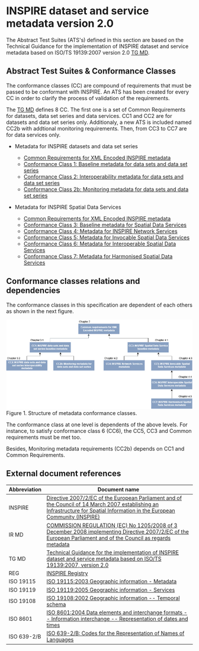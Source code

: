 # INSPIRE dataset and service metadata version 2.0

The Abstract Test Suites (ATS's) defined in this section are based on the Technical Guidance for the implementation of INSPIRE dataset and service metadata based on ISO/TS 19139:2007 version 2.0 [TG MD](#ref_TG_MD).

## Abstract Test Suites & Conformance Classes

The conformance classes (CC) are compound of requirements that must be passed to be conformant with INSPIRE. An ATS has been created for every CC in order to clarify the process of validation of the requirements.

The [TG MD](#ref_TG_MD) defines 8 CC. The first one is a set of Common Requirements for datasets, data set series and data services. CC1 and CC2 are for datasets and data set series only. Additionaly, a new ATS is included named CC2b with addtional monitoring requirements. Then, from CC3 to CC7 are for data services only.

* Metadata for INSPIRE datasets and data set series
    * [Common Requirements for XML Encoded INSPIRE metadata](./common/README.md)
    * [Conformance Class 1: Baseline metadata for data sets and data set series](./datasets-and-series/README.md)
    * [Conformance Class 2: Interoperability metadata for data sets and data set series](./isdss/README.md)
    * [Conformance Class 2b: Monitoring metadata for data sets and data set series](./monitoring/README.md)

* Metadata for INSPIRE Spatial Data Services
    * [Common Requirements for XML Encoded INSPIRE metadata](./common/README.md)
    * [Conformance Class 3: Baseline metadata for Spatial Data Services](./sds/README.md)
    * [Conformance Class 4: Metadata for INSPIRE Network Services](./ns/README.md)
    * [Conformance Class 5: Metadata for Invocable Spatial Data Services](./sds-invocable/README.md)
    * [Conformance Class 6: Metadata for Interoperable Spatial Data Services](./sds-interoperable/README.md)
    * [Conformance Class 7: Metadata for Harmonised Spatial Data Services](./sds-harmonised/README.md)

## Conformance classes relations and dependencies
The conformance classes in this specification are dependent of each others as shown in the next figure.

![Diagram](./hierarchydiagram.jpg)
Figure 1. Structure of metadata conformance classes.


The conformance class at one level is dependents of the above levels. For instance, to satisfy conformance class 6 (CC6), the CC5, CC3 and Common requirements must be met too.

Besides, Monitoring metadata requirements (CC2b) depends on CC1 and Common Requirements.

## External document references


| Abbreviation | Document name                       |
| ------------ | ----------------------------------- |
| INSPIRE <a name="ref_INSPIRE"></a> | [Directive 2007/2/EC of the European Parliament and of the Council of 14 March 2007 establishing an Infrastructure for Spatial Information in the European Community (INSPIRE)](http://eur-lex.europa.eu/legal-content/EN/TXT/PDF/?uri=CELEX:32007L0002&from=EN)
| IR MD <a name="ref_IR_MD"></a> | [COMMISSION REGULATION (EC) No 1205/2008 of 3 December 2008 implementing Directive 2007/2/EC of the European Parliament and of the Council as regards metadata](http://eur-lex.europa.eu/LexUriServ/LexUriServ.do?uri=OJ:L:2008:326:0012:0030:EN:PDF)
| TG MD <a name="ref_TG_MD"></a> | [Technical Guidance for the implementation of INSPIRE dataset and service metadata based on ISO/TS 19139:2007, version 2.0](https://inspire.ec.europa.eu/sites/default/files/documents/metadata/inspire-tg-metadata-iso19139-2.0.1.pdf)
| REG <a name="ref_REG"></a> | [INSPIRE Registry](http://inspire.ec.europa.eu/registry/)
| ISO 19115 <a name="ref_ISO_19115"></a> | [ISO 19115:2003 Geographic information - Metadata](http://www.iso.org/iso/catalogue_detail.htm?csnumber=26020)
| ISO 19119 <a name="ref_ISO_19119"></a> | [ISO 19119:2005 Geographic information - Services](http://www.iso.org/iso/catalogue_detail.htm?csnumber=39890)
| ISO 19108 <a name="ref_ISO_19108"></a> | [ISO 19108:2002 Geographic information -- Temporal schema](http://www.iso.org/iso/catalogue_detail.htm?csnumber=26013)
| ISO 8601 <a name="ref_ISO_8601"></a> | [ISO 8601:2004 Data elements and interchange formats -- Information interchange -- Representation of dates and times](http://www.iso.org/iso/catalogue_detail?csnumber=40874)
| ISO 639-2/B  <a name="ref_ISO_639_2"></a> | [ISO 639-2/B: Codes for the Representation of Names of Languages](http://www.loc.gov/standards/iso639-2/)

